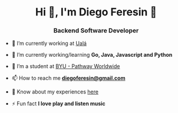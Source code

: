 <h1 align="center">Hi 👋, I'm Diego Feresin 🤘</h1>
<h3 align="center">Backend Software Developer</h3>

- 🔭 I’m currently working at [Ualá](https://ar.linkedin.com/company/ual%C3%A1)

- 🌱 I’m currently working/learning **Go, Java, Javascript and Python**

- 🌱 I’m a student at [BYU - Pathway Worldwide](https://www.byupathway.org/)

- 📫 How to reach me **diegoferesin@gmail.com**

- 📄 Know about my experiences [here](https://www.linkedin.com/in/diegoferesin/)

- ⚡ Fun fact **I love play and listen music**